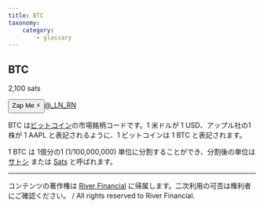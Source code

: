 ```yaml
---
title: BTC
taxonomy:
    category:
        - glossary
---
```


## BTC
2,100 sats

<div><button class="zap-button" data-npub="npub1f3maxrcsh7ep5kcfjcvu7zl85far4qdjfgk7nz83gksr3k73r9hqaelayw" data-relays="wss://relay.damus.io,wss://relay.snort.social,wss://nostr.wine,wss://relay.nostr.band">Zap Me ⚡</button><a href="https://twitter.com/_LN_RN">@_LN_RN</a></div>

BTC は[ビットコイン](http://lostinbitcoin.jp.testrs.jp/staging/glossary/bitcoin/)の市場銘柄コードです。1 米ドルが 1 USD、アップル社の1株が 1 AAPL と表記されるように、1 ビットコインは 1 BTC と表記されます。

1 BTC は 1億分の1 (1/100,000,000) 単位に分割することができ、分割後の単位は [サトシ](http://lostinbitcoin.jp.testrs.jp/staging/glossary/satoshi/) または [Sats](http://lostinbitcoin.jp.testrs.jp/staging/glossary/sat/) と呼ばれます。

---
コンテンツの著作権は [River Financial](https://river.com/) に帰属します。二次利用の可否は権利者にご確認ください。 / All rights reserved to River Financial.
